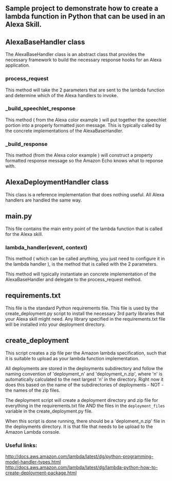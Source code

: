 <h2>Sample project to demonstrate how to create a lambda function in
Python that can be used in an Alexa Skill.</h2>

<h2>AlexaBaseHandler class</h2>

The AlexaBaseHandler class is an abstract class that provides the necessary
framework to build the necessary response hooks for an Alexa application.

<h3>process_request</h3>
This method will take the 2 parameters that are sent to the lambda function
and determine which of the Alexa handlers to invoke.

<h3>_build_speechlet_response</h3>
This method ( from the Alexa color example ) will put together the speechlet portion
into a properly formatted json message.  This is typically called by the
concrete implementations of the AlexaBaseHandler.

<h3>_build_response</h3>
This method (from the Alexa color example ) will construct a property formatted
response message so the Amazon Echo knows what to reponse with.

<h2>AlexaDeploymentHandler class</h2>
This class is a reference implementation that does nothing useful.  All Alexa
handlers are handled the same way.

<h2>main.py</h2>
This file contains the main entry point of the lambda function that is called
for the Alexa skill.

<h3>lambda_handler(event, context)</h3>
This method ( which can be called anything, you just need to configure it in
the lambda handler ), is the method that is called with the 2 parameters.

This method will typically instantiate an concrete implementation of the
AlexaBaseHandler and delegate to the process_request method.

<h2>requirements.txt</h2>
This file is the standard Python requirements file.  This file is used by the
create_deployment.py script to install the necessary 3rd party libraries that
your Alexa skill might need.  Any library specified in the requirements.txt
file will be installed into your deployment directory.

<h2>create_deployment</h2>
This script creates a zip file per the Amazon lambda specification, such that
it is suitable to upload as your lambda function implementation.

All deployments are stored in the deployments subdirectory and follow the naming
convention of 'deployment_n' and 'deployment_n.zip', where 'n' is automatically
calculated to the next largest 'n' in the directory.  Right now it does this
based on the name of the subdirectories of deployments - NOT - the names of
the zip files.

The deployment script will create a deployment directory and zip file for
everything in the requirements.txt file AND the files in the <code>deployment_files</code>
variable in the create_deployment.py file.

When this script is done running, there should be a 'deploment_n.zip' file in the deployments directory.
It is that file that needs to be upload to the Amazon Lambda console.


<h3>Useful links:</h3>

http://docs.aws.amazon.com/lambda/latest/dg/python-programming-model-handler-types.html
http://docs.aws.amazon.com/lambda/latest/dg/lambda-python-how-to-create-deployment-package.html




